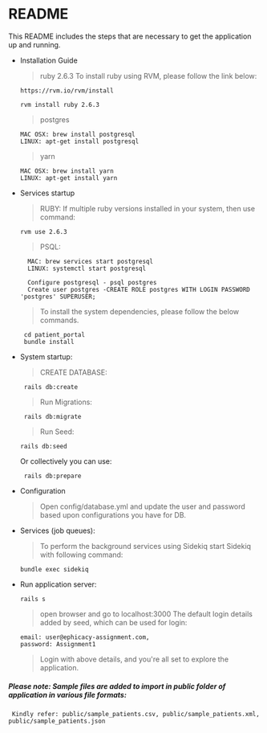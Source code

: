 # README

This README includes the steps that are necessary to get the
application up and running.


- Installation Guide
  > ruby 2.6.3
  To install ruby using RVM, please follow the link below:
  
  ```
  https://rvm.io/rvm/install

  rvm install ruby 2.6.3
  ```
  > postgres
  
  ```
  MAC OSX: brew install postgresql
  LINUX: apt-get install postgresql
  
  ```
  > yarn

  ```
  MAC OSX: brew install yarn
  LINUX: apt-get install yarn
  ```
- Services startup
  >  RUBY: If multiple ruby versions installed in your system, then use command:

  ``` 
  rvm use 2.6.3 
  ```
  > PSQL: 
  
  ```
    MAC: brew services start postgresql
    LINUX: systemctl start postgresql
    
    Configure postgresql - psql postgres
    Create user postgres -CREATE ROLE postgres WITH LOGIN PASSWORD 'postgres' SUPERUSER;
  ``` 
  > To install the system dependencies, please follow the below commands.
  
   ```
    cd patient_portal
    bundle install
   ```
* System startup: 
  > CREATE DATABASE: 
   ```
    rails db:create
   ```
   > Run Migrations:
   
   ```
    rails db:migrate
   ```
  > Run Seed:
   
   ```
   rails db:seed
   ```
   Or collectively you can use:
   ``` 
    rails db:prepare
   ```
* Configuration
  > Open config/database.yml and update the user and password based upon configurations you have for DB.


* Services (job queues):
  > To perform the background services using Sidekiq start Sidekiq with following command: 

  ```
  bundle exec sidekiq
  ```

* Run application server:
 
  ```
  rails s
  ```
  > open browser and go to localhost:3000
  > The default login details added by seed, which can be used for login:
  ```
  email: user@ephicacy-assignment.com,
  password: Assignment1
  ```
  > Login with above details, and you're all set to explore the application.

##### Please note: Sample files are added to import in public folder of application in various file formats:
```
 Kindly refer: public/sample_patients.csv, public/sample_patients.xml, public/sample_patients.json
```